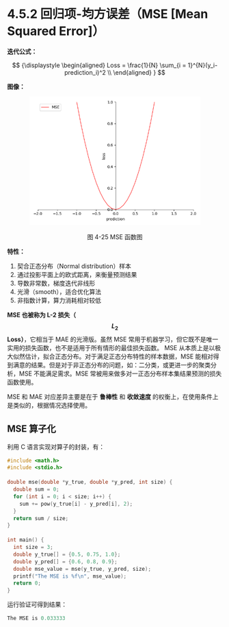 
# 4.5.2 回归项-均方误差（MSE [Mean Squared Error]）

**迭代公式：**

$$
{\displaystyle 
 \begin{aligned}
   Loss = \frac{1}{N} \sum_{i = 1}^{N}(y_i-prediction_i)^2 \\
 \end{aligned}
}
$$

**图像：**

<center>
<figure>
   <img  
      width = "400" height = "300"
      src="../../Pictures/MSE.png" alt="">
    <figcaption>
      <p>图 4-25 MSE 函数图</p>
   </figcaption>
</figure>
</center>

**特性：**

1. 契合正态分布（Normal distribution）样本
2. 通过投影平面上的欧式距离，来衡量预测结果
3. 导数非常数，梯度迭代非线形
4. 光滑（smooth），适合优化算法
5. 非指数计算，算力消耗相对较低

**MSE 也被称为 L-2 损失（$$L_2$$ Loss）**，它相当于 MAE 的光滑版。虽然 MSE 常用于机器学习，但它既不是唯一实用的损失函数，也不是适用于所有情形的最佳损失函数。 MSE 从本质上是以极大似然估计，拟合正态分布。对于满足正态分布特性的样本数据，MSE 能相对得到满意的结果。但是对于非正态分布的问题，如：二分类，或更进一步的聚类分析，MSE 不能满足需求。MSE 常被用来做多对一正态分布样本集结果预测的损失函数使用。

MSE 和 MAE 对应差异主要是在于 **鲁棒性** 和 **收敛速度** 的权衡上，在使用条件上是类似的，根据情况选择使用。

## **MSE 算子化**

利用 C 语言实现对算子的封装，有：

```C
#include <math.h>
#include <stdio.h>

double mse(double *y_true, double *y_pred, int size) {
  double sum = 0;
  for (int i = 0; i < size; i++) {
    sum += pow(y_true[i] - y_pred[i], 2);
  }
  return sum / size;
}

int main() {
  int size = 3;
  double y_true[] = {0.5, 0.75, 1.0};
  double y_pred[] = {0.6, 0.8, 0.9};
  double mse_value = mse(y_true, y_pred, size);
  printf("The MSE is %f\n", mse_value);
  return 0;
}
```

运行验证可得到结果：

```C
The MSE is 0.033333
```


[ref]: References_4.md